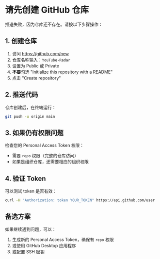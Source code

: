 # 请先创建 GitHub 仓库

推送失败，因为仓库还不存在。请按以下步骤操作：

## 1. 创建仓库

1. 访问 https://github.com/new
2. 仓库名称输入：`YouTube-Radar`
3. 设置为 Public 或 Private
4. **不要**勾选 "Initialize this repository with a README"
5. 点击 "Create repository"

## 2. 推送代码

仓库创建后，在终端运行：

```bash
git push -u origin main
```

## 3. 如果仍有权限问题

检查您的 Personal Access Token 权限：
- 需要 `repo` 权限（完整的仓库访问）
- 如果是组织仓库，还需要相应的组织权限

## 4. 验证 Token

可以测试 token 是否有效：
```bash
curl -H "Authorization: token YOUR_TOKEN" https://api.github.com/user
```

## 备选方案

如果继续遇到问题，可以：
1. 生成新的 Personal Access Token，确保有 `repo` 权限
2. 或使用 GitHub Desktop 应用程序
3. 或配置 SSH 密钥